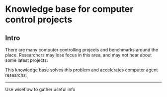 # Knowledge base for computer control projects

## Intro

There are many computer controlling projects and benchmarks around the place. Researchers may lose focus in this area, and may not hear about some latest projects.

This knowledge base solves this problem and accelerates computer agent researchs.

---

Use wiseflow to gather useful info